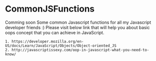 # CommonJSFunctions
Comming soon
Some common Javascript functions for all my Javascript developer friends :) 
Please visit below link that will help you about basic oops concept that you can achieve in JavaScript.

	1. https://developer.mozilla.org/en-US/docs/Learn/JavaScript/Objects/Object-oriented_JS
	2. http://javascriptissexy.com/oop-in-javascript-what-you-need-to-know/
